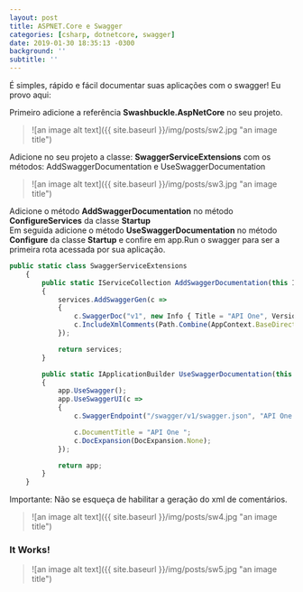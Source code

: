 ```yaml
---
layout: post
title: ASPNET.Core e Swagger
categories: [csharp, dotnetcore, swagger]
date: 2019-01-30 18:35:13 -0300
background: ''
subtitle: ''
---
```


É simples, rápido e fácil documentar suas aplicações com o swagger! Eu provo aqui:  
  
Primeiro adicione a referência **Swashbuckle.AspNetCore** no seu projeto.  
> ![an image alt text]({{ site.baseurl }}/img/posts/sw2.jpg "an image title")  
  
Adicione no seu projeto a classe: **SwaggerServiceExtensions** com os métodos: AddSwaggerDocumentation e UseSwaggerDocumentation  
> ![an image alt text]({{ site.baseurl }}/img/posts/sw3.jpg "an image title")  
    
Adicione o método **AddSwaggerDocumentation** no método **ConfigureServices** da classe **Startup**   
Em seguida adicione o método **UseSwaggerDocumentation** no método **Configure** da classe **Startup** e confire em app.Run o swagger para ser a primeira rota acessada por sua aplicação.  

```javascript
public static class SwaggerServiceExtensions
    {
        public static IServiceCollection AddSwaggerDocumentation(this IServiceCollection services)
        {
            services.AddSwaggerGen(c =>
            {
                c.SwaggerDoc("v1", new Info { Title = "API One", Version = "v1" });
                c.IncludeXmlComments(Path.Combine(AppContext.BaseDirectory, "ApiOne.xml"));
            });

            return services;
        }

        public static IApplicationBuilder UseSwaggerDocumentation(this IApplicationBuilder app)
        {
            app.UseSwagger();
            app.UseSwaggerUI(c =>
            {
                c.SwaggerEndpoint("/swagger/v1/swagger.json", "API One v1");

                c.DocumentTitle = "API One ";
                c.DocExpansion(DocExpansion.None);
            });

            return app;
        }
    }
```  
  
Importante: Não se esqueça de habilitar a geração do xml de comentários.  
> ![an image alt text]({{ site.baseurl }}/img/posts/sw4.jpg "an image title")  

### It Works!  
  
> ![an image alt text]({{ site.baseurl }}/img/posts/sw5.jpg "an image title")  
  

